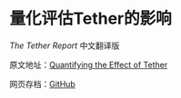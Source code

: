 # 量化评估Tether的影响

*The Tether Report* 中文翻译版

原文地址：[Quantifying the Effect of Tether](https://www.tetherreport.com)

网页存档：[GitHub](https://github.com/tianshanghong/tether-report-cn/blob/master/archive.html)
